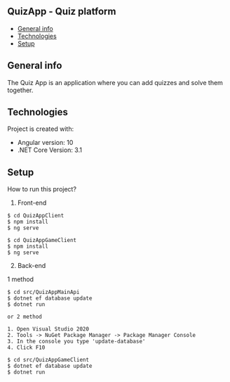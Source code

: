 ## QuizApp - Quiz platform
* [General info](#general-info)
* [Technologies](#technologies)
* [Setup](#setup)

## General info
The Quiz App is an application where you can add quizzes and solve them together.

## Technologies
Project is created with:
* Angular version: 10
* .NET Core Version: 3.1
 
## Setup
How to run this project?

1. Front-end

```
$ cd QuizAppClient
$ npm install
$ ng serve
```

```
$ cd QuizAppGameClient
$ npm install
$ ng serve
```

2. Back-end

1 method

```
$ cd src/QuizAppMainApi
$ dotnet ef database update
$ dotnet run

or 2 method

1. Open Visual Studio 2020
2. Tools -> NuGet Package Manager -> Package Manager Console
3. In the console you type 'update-database'
4. Click F10
```

```
$ cd src/QuizAppGameClient
$ dotnet ef database update
$ dotnet run
```
